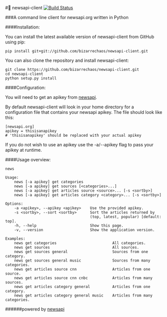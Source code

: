 #:newspaper: newsapi-client [![Build Status](https://travis-ci.org/bizarrechaos/newsapi-client.svg?branch=master)](https://travis-ci.org/bizarrechaos/newsapi-client)

###A command line client for newsapi.org written in Python

####Installation:

You can install the latest available version of newsapi-client from GitHub using pip:

```
pip install git+git://github.com/bizarrechaos/newsapi-client.git
```

You can also clone the repository and install newsapi-client:

```
git clone https://github.com/bizarrechaos/newsapi-client.git
cd newsapi-client
python setup.py install
```

####Configuration:

You will need to get an apikey from [newsapi](https://newsapi.org/).

By default newsapi-client will look in your home directory for a configuration file that contains your newsapi apikey. The file should look like this:

```
[newsapi.org]
apikey = thisisanapikey
# 'thisisanapikey' should be replaced with your actual apikey
```

If you do not wish to use an apikey use the -a/--apikey flag to pass your apikey at runtime.

####Usage overview:
```
news

Usage:
    news [-a apikey] get categories
    news [-a apikey] get sources [<categories>...]
    news [-a apikey] get articles source <source>... [-s <sortby>]
    news [-a apikey] get articles category <category>... [-s <sortby>]

Options:
    -a <apikey>, --apikey <apikey>    Use the provided apikey.
    -s <sortby>, --sort <sortby>      Sort the articles returned by
                                      (top, latest, popular) [default: top].
    -h, --help                        Show this page.
    -v, --version                     Show the application version.

Examples:
    news get categories                         All categories.
    news get sources                            All sources.
    news get sources general                    Sources from one category.
    news get sources general music              Sources from many categories.
    news get articles source cnn                Articles from one source.
    news get articles source cnn cnbc           Articles from many sources.
    news get articles category general          Articles from one category.
    news get articles category general music    Articles from many categories.
```

######powered by [newsapi](https://newsapi.org)

